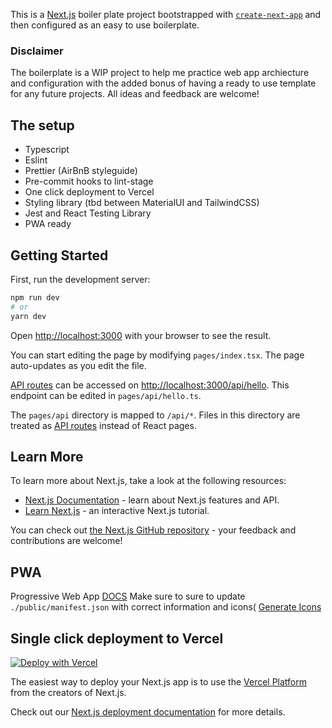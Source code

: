 This is a [Next.js](https://nextjs.org/) boiler plate project bootstrapped with [`create-next-app`](https://github.com/vercel/next.js/tree/canary/packages/create-next-app) and then configured as an easy to use boilerplate. 

### Disclaimer
The boilerplate is a WIP project to help me practice web app archiecture and configuration with the added bonus of having a ready to use template for any future projects. All ideas and feedback are welcome!

## The setup
- Typescript
- Eslint 
- Prettier (AirBnB styleguide)
- Pre-commit hooks to lint-stage
- One click deployment to Vercel 
- Styling library (tbd between MaterialUI and TailwindCSS)
- Jest and React Testing Library 
- PWA ready

## Getting Started

First, run the development server:

```bash
npm run dev
# or
yarn dev
```

Open [http://localhost:3000](http://localhost:3000) with your browser to see the result.

You can start editing the page by modifying `pages/index.tsx`. The page auto-updates as you edit the file.

[API routes](https://nextjs.org/docs/api-routes/introduction) can be accessed on [http://localhost:3000/api/hello](http://localhost:3000/api/hello). This endpoint can be edited in `pages/api/hello.ts`.

The `pages/api` directory is mapped to `/api/*`. Files in this directory are treated as [API routes](https://nextjs.org/docs/api-routes/introduction) instead of React pages.

## Learn More

To learn more about Next.js, take a look at the following resources:

- [Next.js Documentation](https://nextjs.org/docs) - learn about Next.js features and API.
- [Learn Next.js](https://nextjs.org/learn) - an interactive Next.js tutorial.

You can check out [the Next.js GitHub repository](https://github.com/vercel/next.js/) - your feedback and contributions are welcome!

## PWA

Progressive Web App [DOCS](https://developer.mozilla.org/en-US/docs/Web/Progressive_web_apps)
Make sure to sure to update `./public/manifest.json` with correct information and icons(
[Generate Icons](https://tools.crawlink.com/tools/pwa-icon-generator/)


## Single click deployment to Vercel
[![Deploy with Vercel](https://vercel.com/button)](https://vercel.com/new/clone?repository-url=https%3A%2F%2Fgithub.com%2FTheqwertypusher%2Fnextjs-boiler-plate&project-name=my-app&repo-name=my-app&redirect-url=https%3A%2F%2Fpersonal-site-three-tau.vercel.app%2F&demo-title=Next.js%20Boilerplate%20&demo-description=A%20light-weight%20Typescript%20Next.js%20app%20already%20configured%20for%20static%20analysis%20to%20quickly%20start%20and%20develop.&demo-url=www.google.com&demo-image=https%3A%2F%2Fwww.educative.io%2Fv2api%2Feditorpage%2F6452289848475648%2Fimage%2F5294398307303424)

The easiest way to deploy your Next.js app is to use the [Vercel Platform](https://vercel.com/new?utm_medium=default-template&filter=next.js&utm_source=create-next-app&utm_campaign=create-next-app-readme) from the creators of Next.js.

Check out our [Next.js deployment documentation](https://nextjs.org/docs/deployment) for more details.

    